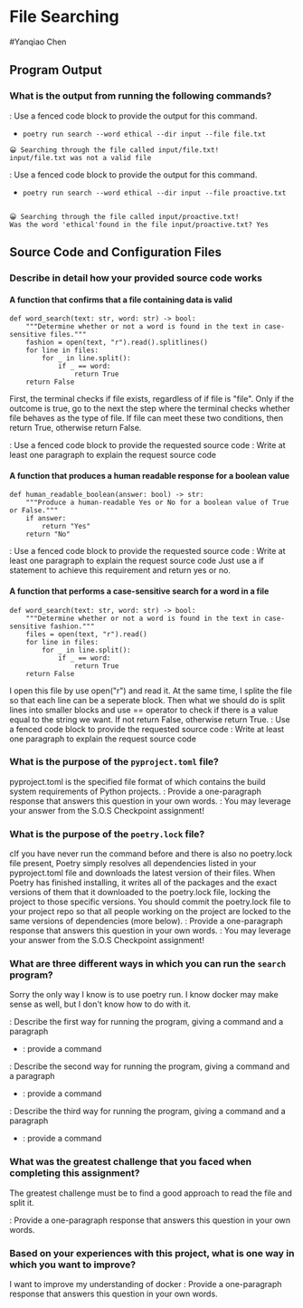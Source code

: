 # File Searching

#Yanqiao Chen

## Program Output

### What is the output from running the following commands?

: Use a fenced code block to provide the output for this command.

- `poetry run search --word ethical --dir input --file file.txt`
```
😀 Searching through the file called input/file.txt!
input/file.txt was not a valid file
```
: Use a fenced code block to provide the output for this command.

- `poetry run search --word ethical --dir input --file proactive.txt`
```

😀 Searching through the file called input/proactive.txt!
Was the word 'ethical'found in the file input/proactive.txt? Yes
```
## Source Code and Configuration Files

### Describe in detail how your provided source code works

#### A function that confirms that a file containing data is valid
```
def word_search(text: str, word: str) -> bool:
    """Determine whether or not a word is found in the text in case-sensitive files."""
    fashion = open(text, "r").read().splitlines()
    for line in files:
        for _ in line.split():
            if _ == word:
                return True
    return False
```
First, the terminal checks if file exists, regardless of if file is "file". Only if the outcome is true, go to the next the step where the terminal checks whether file behaves as the type of file. If file can meet these two conditions, then return True, otherwise return False.

: Use a fenced code block to provide the requested source code
: Write at least one paragraph to explain the request source code

#### A function that produces a human readable response for a boolean value
```
def human_readable_boolean(answer: bool) -> str:
    """Produce a human-readable Yes or No for a boolean value of True or False."""
    if answer:
        return "Yes"
    return "No"
```
: Use a fenced code block to provide the requested source code
: Write at least one paragraph to explain the request source code
Just use a if statement to achieve this requirement and return yes or no.
#### A function that performs a case-sensitive search for a word in a file
```
def word_search(text: str, word: str) -> bool:
    """Determine whether or not a word is found in the text in case-sensitive fashion."""
    files = open(text, "r").read()
    for line in files:
        for _ in line.split():
            if _ == word:
                return True
    return False
```
I open this file by use open("r") and read it. At the same time, I splite the file so that each line can be a seperate block. Then what we should do is split lines into smaller blocks and use == operator to check if there is a value equal to the string we want. If not return False, otherwise return True.
: Use a fenced code block to provide the requested source code
: Write at least one paragraph to explain the request source code

### What is the purpose of the `pyproject.toml` file?
pyproject.toml is the specified file format of which contains the build system requirements of Python projects.
: Provide a one-paragraph response that answers this question in your own words.
: You may leverage your answer from the S.O.S Checkpoint assignment!

### What is the purpose of the `poetry.lock` file?
cIf you have never run the command before and there is also no poetry.lock file present, Poetry simply resolves all dependencies listed in your pyproject.toml file and downloads the latest version of their files.
When Poetry has finished installing, it writes all of the packages and the exact versions of them that it downloaded to the poetry.lock file, locking the project to those specific versions. You should commit the poetry.lock file to your project repo so that all people working on the project are locked to the same versions of dependencies (more below).
: Provide a one-paragraph response that answers this question in your own words.
: You may leverage your answer from the S.O.S Checkpoint assignment!

### What are three different ways in which you can run the `search` program?
Sorry the only way I know is to use poetry run. I know docker may make sense as well, but I don't know how to do with it.

: Describe the first way for running the program, giving a command and a paragraph

- : provide a command

: Describe the second way for running the program, giving a command and a paragraph

- : provide a command

: Describe the third way for running the program, giving a command and a paragraph

- : provide a command

### What was the greatest challenge that you faced when completing this assignment?
The greatest challenge must be to find a good approach to read the file and split it.

: Provide a one-paragraph response that answers this question in your own words.

### Based on your experiences with this project, what is one way in which you want to improve?
I want to improve my understanding of docker
: Provide a one-paragraph response that answers this question in your own words.
